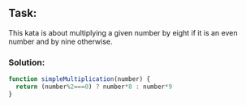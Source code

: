 ## Task:
This kata is about multiplying a given number by eight if it is an even number and by nine otherwise.


### Solution:

```javascript
function simpleMultiplication(number) {
  return (number%2===0) ? number*8 : number*9
}
```